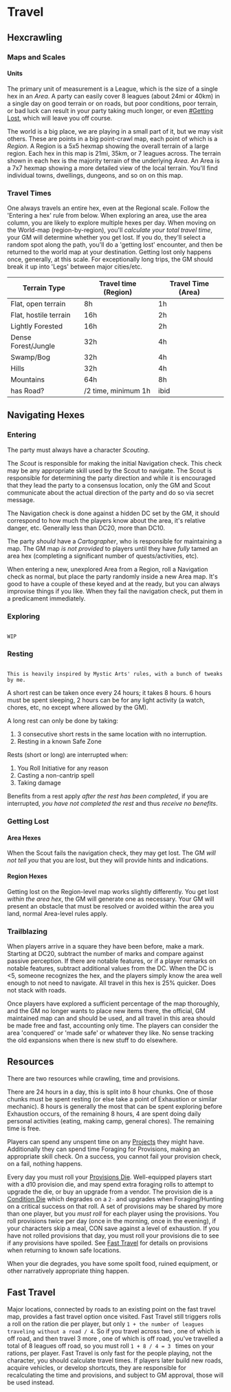 # Travel
## Hexcrawling
### Maps and Scales

#### Units

The primary unit of measurement is a League, which is the size of a single hex in an _Area_. A party can easily cover 8 leagues (about 24mi or 40km) in a single day on good terrain or on roads, but poor conditions, poor terrain, or bad luck can result in your party taking much longer, or even [#Getting Lost](#Getting%20Lost), which will leave you off course.

The world is a big place, we are playing in a small part of it, but we may visit others. These are points in a big point-crawl map, each point of which is a _Region_. A Region is a 5x5 hexmap showing the overall terrain of a large region. Each hex in this map is 21mi, 35km, or 7 leagues across. The terrain shown in each hex is the majority terrain of the underlying _Area_.  An Area is a 7x7 hexmap showing a more detailed view of the local terrain. You'll find individual towns, dwellings, dungeons, and so on on this map.
### Travel Times

One always travels an entire hex, even at the Regional scale. Follow the 'Entering a hex' rule from below. When exploring an area, use the area column, you are likely to explore multiple hexes per day. When moving on the World-map (region-by-region), you'll _calculate your total travel time_, your GM will determine whether you get lost. If you do, they'll select a random spot along the path, you'll do a 'getting lost' encounter, and then be returned to the world map at your destination. Getting lost only happens once, generally, at this scale. For exceptionally long trips, the GM should break it up into 'Legs' between major cities/etc.

| Terrain Type          | Travel time (Region) | Travel Time (Area) |
| --------------------- | -------------------- | ------------------ |
| Flat, open terrain    | 8h                   | 1h                 |
| Flat, hostile terrain | 16h                  | 2h                 |
| Lightly Forested      | 16h                  | 2h                 |
| Dense Forest/Jungle   | 32h                  | 4h                 |
| Swamp/Bog             | 32h                  | 4h                 |
| Hills                 | 32h                  | 4h                 |
| Mountains             | 64h                  | 8h                 |
| has Road?             | /2 time, minimum 1h  | ibid               |
## Navigating Hexes

### Entering

The party must always have a character _Scouting_.

The _Scout_ is responsible for making the initial Navigation check. This check may be any appropriate skill used by the Scout to navigate. The Scout is responsible for determining the party direction and while it is encouraged that they lead the party to a consensus location, only the GM and Scout communicate about the actual direction of the party and do so via secret message.

The Navigation check is done against a hidden DC set by the GM, it should correspond to how much the players know about the area, it's relative danger, etc. Generally less than DC20, more than DC10.

The party _should_ have a _Cartographer_, who is responsible for maintaining a map. The GM map _is not provided_ to players until they have _fully_ tamed an area hex (completing a significant number of quests/activities, etc).

When entering a new, unexplored Area from a Region, roll a Navigation check as normal, but place the party randomly inside a new Area map. It's good to have a couple of these keyed and at the ready, but you can always improvise things if you like. When they fail the navigation check, put them in a predicament immediately.
### Exploring

```ad-warning

WIP

```

### Resting

```ad-note

This is heavily inspired by Mystic Arts' rules, with a bunch of tweaks by me.

```

A short rest can be taken once every 24 hours; it takes 8 hours. 6 hours must be spent sleeping, 2 hours can be for any light activity (a watch, chores, etc, no [](06.%20Downtime.md#Projects|Projects) except where allowed by the GM).

A long rest can only be done by taking:

1. 3 consecutive short rests in the same location with no interruption.
2. Resting in a known Safe Zone

Rests (short or long) are interrupted when:

1. You Roll Initiative for any reason
2. Casting a non-cantrip spell
3. Taking damage

Benefits from a rest apply _after the rest has been completed_, if you are interrupted, _you have not completed the rest_ and thus _receive no benefits_.
### Getting Lost

#### Area Hexes

When the Scout fails the navigation check, they may get lost. The GM _will not tell you_ that you are lost, but they will provide hints and indications.
#### Region Hexes

Getting lost on the Region-level map works slightly differently. You get lost _within the area hex_, the GM will generate one as necessary. Your GM will present an obstacle that must be resolved or avoided within the area you land, normal Area-level rules apply.

### Trailblazing

When players arrive in a square they have been before, make a mark. Starting at DC20, subtract the number of marks and compare against passive perception. If there are notable features, or if a player remarks on notable features, subtract additional values from the DC. When the DC is <5, someone recognizes the hex, and the players simply know the area well enough to not need to navigate. All travel in this hex is 25% quicker. Does not stack with roads.

Once players have explored a sufficient percentage of the map thoroughly, and the GM no longer wants to place new items there, the official, GM maintained map can and should be used, and all travel in this area should be made free and fast, accounting only time. The players can consider the area 'conquered' or 'made safe' or whatever they like. No sense tracking the old expansions when there is new stuff to do elsewhere.
## Resources

There are two resources while crawling, time and provisions.

There are 24 hours in a day, this is split into 8 hour chunks. One of those chunks must be spent resting (or else take a point of Exhaustion or similar mechanic). 8 hours is generally the most that can be spent exploring before Exhaustion occurs, of the remaining 8 hours, 4 are spent doing daily personal activities (eating, making camp, general chores). The remaining time is free.

Players can spend any unspent time on any [Projects](Projects) they might have. Additionally they can spend time Foraging for Provisions, making an appropriate skill check. On a success, you cannot fail your provision check, on a fail, nothing happens.

Every day you must roll your [Provisions Die](Provisions%20Die). Well-equipped players start with a d10 provision die, and may spend extra foraging rolls to attempt to upgrade the die, or buy an upgrade from a vendor. The provision die is a [Condition Die](Campaigns/Infinite%20Dungeon/09.%20Subplots/System/Condition%20Die.md) which degrades on a `2-` and upgrades when Foraging/Hunting on a critical success on that roll. A set of provisions may be shared by more than one player, but you _must roll_ for each player using the provisions. You roll provisions twice per day (once in the morning, once in the evening), if your characters skip a meal, CON save against a level of exhaustion. If you have not rolled provisions that day, you must roll your provisions die to see if any provisions have spoiled. See [Fast Travel](Fast%20Travel) for details on provisions when returning to known safe locations.

When your die degrades, you have some spoilt food, ruined equipment, or other narratively appropriate thing happen.
## Fast Travel

Major locations, connected by roads to an existing point on the fast travel map, provides a fast travel option once visited. Fast Travel still triggers rolls a roll on the ration die per player, but only `1 + the number of leagues traveling without a road / 4`. So if you travel across two [](Hexcrawling#Region%20Hexes|Region%20Hexes), one of which is off road, and then travel 3 more [](Hexcrawling#Area%20Hexes|Area%20Hexes), one of which is off road, you've travelled a total of 8 leagues off road, so you must roll `1 + 8 / 4 = 3 ` times on your rations, per player. Fast Travel is only fast for the people playing, not the character, you should calculate travel times. If players later build new roads, acquire vehicles, or develop shortcuts, they are responsible for recalculating the time and provisions, and subject to GM approval, those will be used instead.